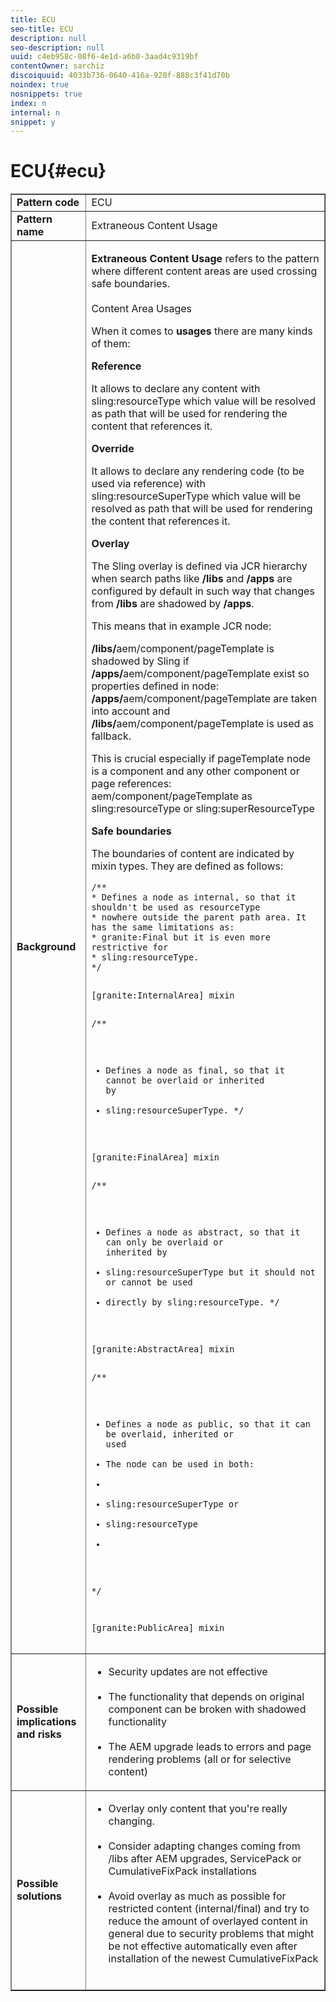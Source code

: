 ```yaml
---
title: ECU
seo-title: ECU
description: null
seo-description: null
uuid: c4eb958c-08f6-4e1d-a6b0-3aad4c9319bf
contentOwner: sarchiz
discoiquuid: 4033b736-0640-416a-920f-888c3f41d70b
noindex: true
nosnippets: true
index: n
internal: n
snippet: y
---
```


# ECU{#ecu}

<table border="1" cellpadding="1" cellspacing="0" width="100%">
 <tbody>
  <tr>
   <td><strong>Pattern code</strong></td>
   <td>ECU</td>
  </tr>
  <tr>
   <td><strong>Pattern name</strong></td>
   <td>Extraneous Content Usage </td>
  </tr>
  <tr>
   <td><strong>Background</strong></td>
   <td><p><strong>Extraneous Content Usage</strong> refers to the pattern where different content areas are used crossing safe boundaries.<br /><br /> Content Area Usages</p> <p>When it comes to <strong>usages</strong> there are many kinds of them:</p> <p><strong>Reference</strong></p> <p>It allows to declare any content with <span class="code">sling:resourceType</span> which value will be resolved as path that will be used for rendering the content that references it.</p> <p><strong>Override</strong></p> <p>It allows to declare any rendering code (to be used via reference) with <span class="code">sling:resourceSuperType</span> which value will be resolved as path that will be used for rendering the content that references it.</p> <p><strong>Overlay</strong></p> <p>The Sling overlay is defined via JCR hierarchy when search paths like <strong>/libs</strong> and <strong>/apps</strong> are configured by default in such way that changes from <strong>/libs</strong> are shadowed by <strong>/apps</strong>.</p> <p>This means that in example JCR node:</p> <p><strong>/libs/</strong>aem/component/pageTemplate is shadowed by Sling if <strong>/apps/</strong>aem/component/pageTemplate exist so properties defined in node: <strong>/apps/</strong>aem/component/pageTemplate are taken into account and <strong>/libs/</strong>aem/component/pageTemplate is used as fallback.</p> <p>This is crucial especially if pageTemplate node is a component and any other component or page references: aem/component/pageTemplate as <span class="code">sling:resourceType</span> or <span class="code">sling:superResourceType</span></p> <p><strong>Safe boundaries</strong></p> <p>The boundaries of content are indicated by mixin types. They are defined as follows:</p> <p><pre><code class="code">/**
* Defines a node as internal, so that it shouldn't be used as resourceType
* nowhere outside the parent path area. It has the same limitations as:
* granite:Final but it is even more restrictive for
* sling:resourceType.
*/

[granite:InternalArea] mixin</code></pre></p> <p><pre><code class="code">/**
* Defines a node as final, so that it cannot be overlaid or inherited by
* sling:resourceSuperType.
*/

[granite:FinalArea] mixin</code></pre></p> <p><pre><code class="code">/**
* Defines a node as abstract, so that it can only be overlaid or inherited by
* sling:resourceSuperType but it should not or cannot be used
* directly by sling:resourceType.
*/

[granite:AbstractArea] mixin</code></pre></p> <p><pre><code class="code">/**
* Defines a node as public, so that it can be overlaid, inherited or used
* The node can be used in both:
*
* sling:resourceSuperType or
* sling:resourceType
*
*/

[granite:PublicArea] mixin</code></pre></p> </td>
  </tr>
  <tr>
   <td><strong>Possible implications and risks</strong></td>
   <td>
    <ul>
     <li>Security updates are not effective<br /><br /> </li>
     <li>The functionality that depends on original component can be broken with shadowed functionality<br /><br /> </li>
     <li>The AEM upgrade leads to errors and page rendering problems (all or for selective content)</li>
    </ul> </td>
  </tr>
  <tr>
   <td><strong>Possible solutions</strong></td>
   <td>
    <ul>
     <li>Overlay only content that you're really changing.<br /><br /> </li>
     <li>Consider adapting changes coming from /libs after AEM upgrades, ServicePack or CumulativeFixPack installations<br /><br /> </li>
     <li>Avoid overlay as much as possible for restricted content (internal/final) and try to reduce the amount of overlayed content in general due to security problems that might be not effective automatically even after installation of the newest CumulativeFixPack<br /><br /> </li>
    </ul> </td>
  </tr>
 </tbody>
</table>

